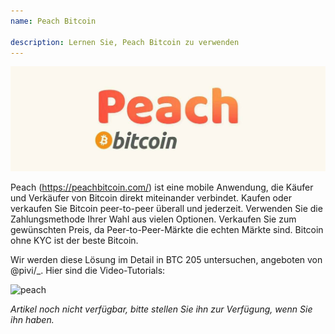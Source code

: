 ```yaml
---
name: Peach Bitcoin

description: Lernen Sie, Peach Bitcoin zu verwenden
---
```


![cover](assets/cover.jpeg)

Peach (https://peachbitcoin.com/) ist eine mobile Anwendung, die Käufer und Verkäufer von Bitcoin direkt miteinander verbindet. Kaufen oder verkaufen Sie Bitcoin peer-to-peer überall und jederzeit. Verwenden Sie die Zahlungsmethode Ihrer Wahl aus vielen Optionen. Verkaufen Sie zum gewünschten Preis, da Peer-to-Peer-Märkte die echten Märkte sind. Bitcoin ohne KYC ist der beste Bitcoin.

Wir werden diese Lösung im Detail in BTC 205 untersuchen, angeboten von @pivi/\_. Hier sind die Video-Tutorials:

![peach](https://youtu.be/ziwhv9KqVkM)

_Artikel noch nicht verfügbar, bitte stellen Sie ihn zur Verfügung, wenn Sie ihn haben._

